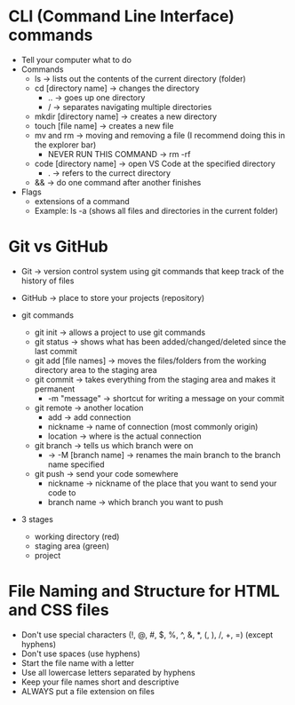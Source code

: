 # CLI (Command Line Interface) commands

- Tell your computer what to do
- Commands
  - ls -> lists out the contents of the current directory (folder)
  - cd [directory name] -> changes the directory
    - .. -> goes up one directory
    - / -> separates navigating multiple directories
  - mkdir [directory name] -> creates a new directory
  - touch [file name] -> creates a new file
  - mv and rm -> moving and removing a file (I recommend doing this in the explorer bar)
    - NEVER RUN THIS COMMAND -> rm -rf
  - code [directory name] -> open VS Code at the specified directory
    - . -> refers to the currect directory
  - && -> do one command after another finishes
- Flags
  - extensions of a command
  - Example: ls -a (shows all files and directories in the current folder)

# Git vs GitHub

- Git -> version control system using git commands that keep track of the history of files
- GitHub -> place to store your projects (repository)

- git commands
  - git init -> allows a project to use git commands
  - git status -> shows what has been added/changed/deleted since the last commit
  - git add [file names] -> moves the files/folders from the working directory area to the staging area
  - git commit -> takes everything from the staging area and makes it permanent
    - -m "message" -> shortcut for writing a message on your commit
  - git remote -> another location
    - add -> add connection
    - nickname -> name of connection (most commonly origin)
    - location -> where is the actual connection
  - git branch -> tells us which branch were on
    - -> -M [branch name] -> renames the main branch to the branch name specified
  - git push -> send your code somewhere
    - nickname -> nickname of the place that you want to send your code to
    - branch name -> which branch you want to push

- 3 stages
  - working directory (red)
  - staging area (green)
  - project

# File Naming and Structure for HTML and CSS files

- Don't use special characters (!, @, #, $, %, ^, &, *, (, ), /, +, =) (except hyphens)
- Don't use spaces (use hyphens)
- Start the file name with a letter
- Use all lowercase letters separated by hyphens
- Keep your file names short and descriptive
- ALWAYS put a file extension on files
